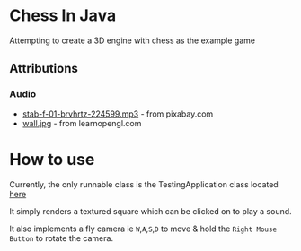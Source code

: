 # Chess In Java

Attempting to create a 3D engine with chess as the example game

## Attributions

### Audio

- [stab-f-01-brvhrtz-224599.mp3](https://pixabay.com/sound-effects/stab-f-01-brvhrtz-224599/) - from pixabay.com
- [wall.jpg](https://learnopengl.com) - from learnopengl.com

# How to use

Currently, the only runnable class is the TestingApplication class located [here](src/test/java/com/crossly/TestingApplication.java)

It simply renders a textured square which can be clicked on to play a sound.

It also implements a fly camera ie `W`,`A`,`S`,`D` to move & hold the `Right Mouse Button` to rotate the camera.
